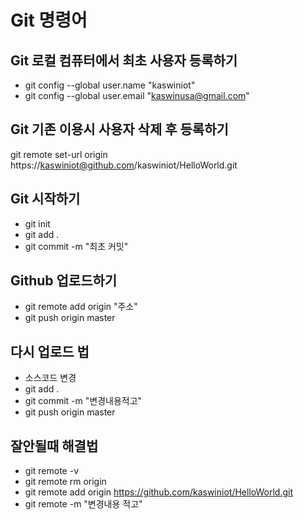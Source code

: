 # Git 명령어

## Git 로컬 컴퓨터에서 최초 사용자 등록하기

- git config --global user.name "kaswiniot"
- git config --global user.email "kaswinusa@gmail.com"

## Git 기존 이용시 사용자 삭제 후 등록하기

git remote set-url origin https://kaswiniot@github.com/kaswiniot/HelloWorld.git

## Git 시작하기

- git init
- git add .
- git commit -m "최초 커밋"

## Github 업로드하기

- git remote add origin "주소"
- git push origin master

## 다시 업로드 법

- 소스코드 변경
- git add .
- git commit -m "변경내용적고"
- git push origin master

## 잘안될때 해결법

- git remote -v
- git remote rm origin
- git remote add origin https://github.com/kaswiniot/HelloWorld.git
- git remote -m "변경내용 적고"
